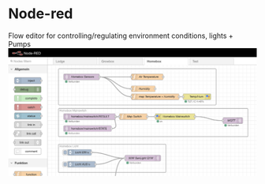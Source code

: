 # Node-red
Flow editor for controlling/regulating environment conditions, lights + Pumps
![Screenshot](../../img/nodered.png)